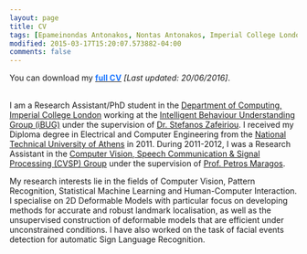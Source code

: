 ```yaml
---
layout: page
title: CV
tags: [Epameinondas Antonakos, Nontas Antonakos, Imperial College London, Computer Vision, Deformable Models, Menpo]
modified: 2015-03-17T15:20:07.573882-04:00
comments: false
---
```


You can download my <a href="../cv/antonakosCV.pdf"><font color="1A75FF"><b>full CV</b></font></a> *[Last updated: 20/06/2016]*.<br/><br/>
<!--<ul style="list-style-type:square">-->
  <!--<li><b>Apr 2013</b><span style="display:inline-block; width: 1cm;"></span>Ph.D. Candidate at Imperial College Londonas;lddddlllllllllllllllllllllllllllllllllllllllllllllllllllllllllllllllllllllllllllllllllllllllllllllllllllllllllllllllllllll</li>-->
  <!--<li><b>2004-2011</b> blah blah</li>-->
<!--</ul>  -->

I am a Research Assistant/PhD student in the [Department of Computing, Imperial College London](http://www.imperial.ac.uk/computing) working at the [Intelligent Behaviour Understanding Group (iBUG)](http://ibug.doc.ic.ac.uk/) under the supervision of [Dr. Stefanos Zafeiriou](https://wp.doc.ic.ac.uk/szafeiri/). I received my Diploma degree in Electrical and Computer Engineering from the [National Technical University of Athens](http://www.ntua.gr/) in 2011. During 2011-2012, I was a Research Assistant in the [Computer Vision, Speech Communication & Signal Processing (CVSP) Group](http://cvsp.cs.ntua.gr/) under the supervision of [Prof. Petros Maragos](http://cvsp.cs.ntua.gr/maragos/index.shtm).


My research interests lie in the fields of Computer Vision, Pattern Recognition, Statistical Machine Learning and Human-Computer Interaction. I specialise on 2D Deformable Models with particular focus on developing methods for accurate and robust landmark localisation, as well as the unsupervised construction of deformable models that are efficient under unconstrained conditions. I have also worked on the task of facial events detection for automatic Sign Language Recognition.
